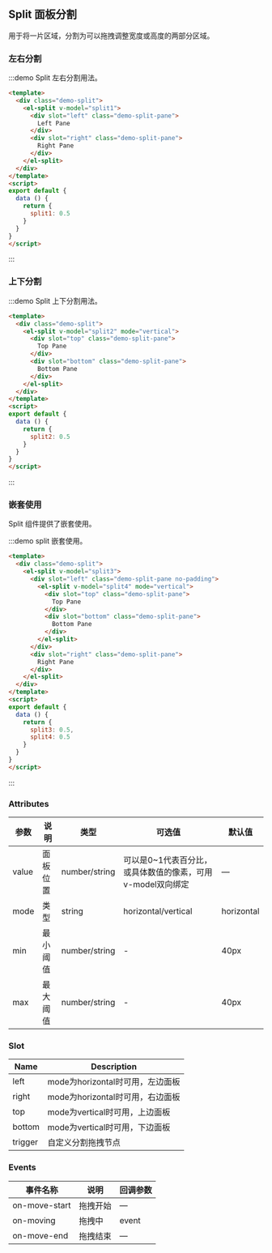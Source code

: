 ## Split 面板分割

用于将一片区域，分割为可以拖拽调整宽度或高度的两部分区域。

### 左右分割

:::demo Split 左右分割用法。
```html
<template>
  <div class="demo-split">
    <el-split v-model="split1">
      <div slot="left" class="demo-split-pane">
        Left Pane
      </div>
      <div slot="right" class="demo-split-pane">
        Right Pane
      </div>
    </el-split>
  </div>
</template>
<script>
export default {
  data () {
    return {
      split1: 0.5
    }
  }
}
</script>
```
:::

### 上下分割

:::demo Split 上下分割用法。
```html
<template>
  <div class="demo-split">
    <el-split v-model="split2" mode="vertical">
      <div slot="top" class="demo-split-pane">
        Top Pane
      </div>
      <div slot="bottom" class="demo-split-pane">
        Bottom Pane
      </div>
    </el-split>
  </div>
</template>
<script>
export default {
  data () {
    return {
      split2: 0.5
    }
  }
}
</script>
```
:::

### 嵌套使用

Split 组件提供了嵌套使用。

:::demo split 嵌套使用。
```html
<template>
  <div class="demo-split">
    <el-split v-model="split3">
      <div slot="left" class="demo-split-pane no-padding">
        <el-split v-model="split4" mode="vertical">
          <div slot="top" class="demo-split-pane">
            Top Pane
          </div>
          <div slot="bottom" class="demo-split-pane">
            Bottom Pane
          </div>
        </el-split>
      </div>
      <div slot="right" class="demo-split-pane">
        Right Pane
      </div>
    </el-split>
  </div>
</template>
<script>
export default {
  data () {
    return {
      split3: 0.5,
      split4: 0.5
    }
  }
}
</script>
```
:::

### Attributes
| 参数      | 说明          | 类型      | 可选值                           | 默认值  |
|---------- |-------------- |---------- |--------------------------------  |-------- |
| value     | 面板位置 | number/string | 可以是0~1代表百分比，或具体数值的像素，可用v-model双向绑定 | — |
| mode | 类型 | string | horizontal/vertical | horizontal |
| min | 最小阈值 | number/string | - | 40px |
| max | 最大阈值 | number/string | - | 40px |

### Slot

| Name | Description |
|------|--------|
| left | mode为horizontal时可用，左边面板 |
| right | mode为horizontal时可用，右边面板 |
| top | mode为vertical时可用，上边面板 |
| bottom | mode为vertical时可用，下边面板 |
| trigger | 自定义分割拖拽节点 |

### Events
| 事件名称 | 说明 | 回调参数 |
|---------- |-------- |---------- |
| on-move-start | 拖拽开始 | — |
| on-moving | 拖拽中 | event |
| on-move-end | 拖拽结束 | — |
